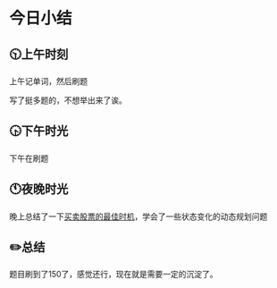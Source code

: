 # 今日小结

## :clock1030:上午时刻

上午记单词，然后刷题

写了挺多题的，不想举出来了诶。


## :clock430:下午时光

下午在刷题

## :clock11:夜晚时光

晚上总结了一下[买卖股票的最佳时机](https://www.cnblogs.com/zhou-ning/articles/13388617.html)，学会了一些状态变化的动态规划问题



## :pencil2:总结

题目刷到了150了，感觉还行，现在就是需要一定的沉淀了。
